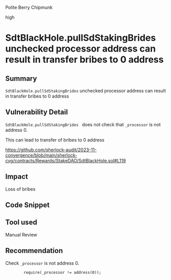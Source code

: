 Polite Berry Chipmunk

high

# SdtBlackHole.pullSdStakingBrides unchecked processor address can result in  transfer bribes to 0 address

## Summary
`SdtBlackHole.pullSdStakingBrides` unchecked processor address can result in  transfer bribes to 0 address

## Vulnerability Detail
`SdtBlackHole.pullSdStakingBrides ` does not check that `_processor` is not address 0.

This can lead to transfer of bribes to 0 address

https://github.com/sherlock-audit/2023-11-convergence/blob/main/sherlock-cvg/contracts/Rewards/StakeDAO/SdtBlackHole.sol#L119

## Impact
Loss of bribes

## Code Snippet

## Tool used

Manual Review

## Recommendation
Check `_processor` is not address 0.

```solidity
        require(_processor != address(0));

```